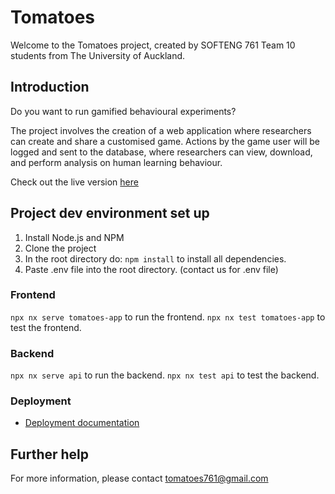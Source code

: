 # Tomatoes

Welcome to the Tomatoes project, created by SOFTENG 761 Team 10 students from The University of Auckland.

## Introduction

Do you want to run gamified behavioural experiments?

The project involves the creation of a web application where researchers can create and share a customised game. Actions by the game user will be logged and sent to the database, where researchers can view, download, and perform analysis on human learning behaviour.

Check out the live version [here](http://d390os3xijobxf.cloudfront.net/)

## Project dev environment set up

1. Install Node.js and NPM
2. Clone the project
3. In the root directory do: `npm install` to install all dependencies.
4. Paste .env file into the root directory. (contact us for .env file)

### Frontend

`npx nx serve tomatoes-app` to run the frontend.
`npx nx test tomatoes-app` to test the frontend.

### Backend

`npx nx serve api` to run the backend.
`npx nx test api` to test the backend.

### Deployment

- [Deployment documentation](Deployment.md)

## Further help

For more information, please contact tomatoes761@gmail.com
